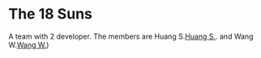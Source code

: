 # The 18 Suns
A team with 2 developer. The members are Huang S.[Huang S.](https://github.com/orgs/suns-18/people/NBDatsuya). and Wang W.[Wang W.](https://github.com/orgs/suns-18/people/wangwenqingqq))
